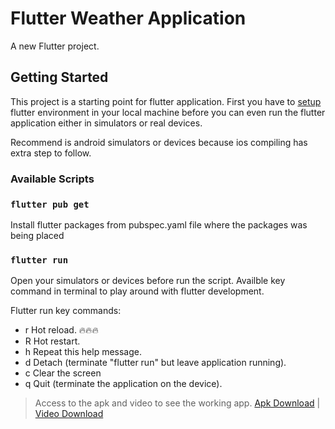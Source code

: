 # Flutter Weather Application 

A new Flutter project.

## Getting Started

This project is a starting point for flutter application. First you have to [setup](https://flutter.dev/docs/get-started/install) flutter environment in your local machine before you can even run the flutter application either in simulators or real devices.

Recommend is android simulators or devices because ios compiling has extra step to follow.

### Available Scripts

### `flutter pub get`

Install flutter packages from pubspec.yaml file where the packages was being placed

### `flutter run`

Open your simulators or devices before run the script. Availble key command in terminal to play around with flutter development.

Flutter run key commands: 
* r Hot reload. 🔥🔥🔥
* R Hot restart.
* h Repeat this help message.
* d Detach (terminate "flutter run" but leave application running).
* c Clear the screen
* q Quit (terminate the application on the device).

>Access to the apk and video to see the working app. 
[Apk Download](https://drive.google.com/file/d/1gWNZkA63DARKJ4eW1tUZ6LnYgsQuldO3/view?usp=sharing) | [Video Download](https://drive.google.com/file/d/1W3kqSBcPb6Zpxr-airYcM4OSJaUZuJwU/view?usp=sharing)
